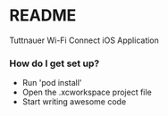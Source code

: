 # README #

Tuttnauer Wi-Fi Connect iOS Application

### How do I get set up? ###

* Run 'pod install'
* Open the .xcworkspace project file
* Start writing awesome code